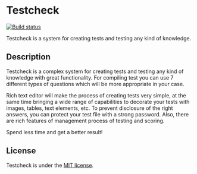 # Testcheck

[![Build status](https://ci.appveyor.com/api/projects/status/v86sb2ows9795qkk?svg=true)](https://ci.appveyor.com/project/T-Alex/testcheck)

Testcheck is a system for creating tests and testing any kind of knowledge.

## Description
Testcheck is a complex system for creating tests and testing any kind of knowledge with great functionality. For compiling test you can use 7 different types of questions which will be more appropriate in your case.

Rich text editor will make the process of creating tests very simple, at the same time bringing a wide range of capabilities to decorate your tests with images, tables, text elements, etc. To prevent disclosure of the right answers, you can protect your test file with a strong password.‏ Also, there are rich features of management process of testing and scoring.‏

Spend less time and get a better result!‏

## License
Testcheck is under the [MIT license](LICENSE.md).
